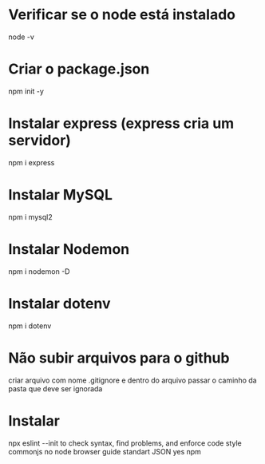 # Verificar se o node está instalado
node -v

# Criar o package.json
npm init -y

# Instalar express (express cria um servidor)
npm i express

# Instalar MySQL
npm i mysql2

# Instalar Nodemon
npm i nodemon -D

# Instalar dotenv
npm i dotenv

# Não subir arquivos para o github
criar arquivo com nome .gitignore e dentro do arquivo passar o caminho da pasta que deve ser ignorada

# Instalar 
npx eslint --init
to check syntax, find problems, and enforce code style
commonjs
no
node
browser
guide
standart
JSON
yes
npm
